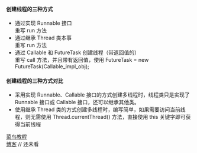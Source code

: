 #### 创建线程的三种方式   
* 通过实现 Runnable 接口   
   重写 run 方法
* 通过继承 Thread 类本事     
   重写 run 方法
* 通过 Callable 和 FutureTask 创建线程（带返回值的）   
   重写 call 方法，并且带有返回值，使用 FutureTask = new FutureTask(Callable_impl_obj);
        
        
#### 创建线程的三种方式对比    
* 采用实现 Runnable、Callable 接口的方式创建多线程时，线程类只是实现了 Runnable 接口或 Callable 接口，还可以继承其他类。      
* 使用继承 Thread 类的方式创建多线程时，编写简单，如果需要访问当前线程，则无需使用 Thread.currentThread() 方法，直接使用 this 关键字即可获得当前线程    

[菜鸟教程](http://www.runoob.com/java/java-multithreading.html)    
[博客](https://www.cnblogs.com/wxd0108/p/5479442.html) // 还未看
